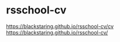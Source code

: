 # rsschool-cv
https://blackstaring.github.io/rsschool-cv/cv
https://blackstaring.github.io/rsschool-cv/